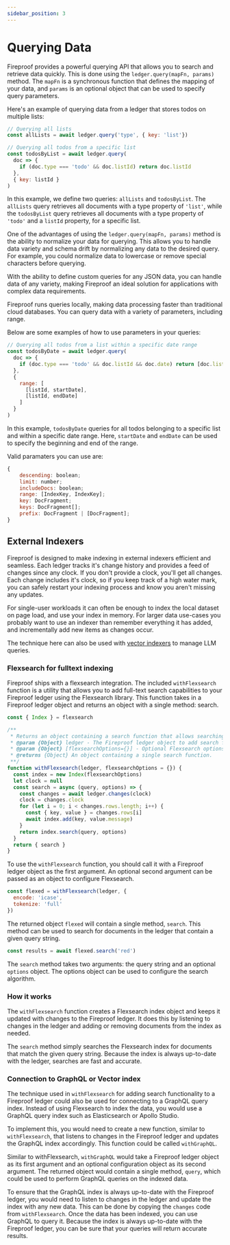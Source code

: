 ```yaml
---
sidebar_position: 3
---
```


# Querying Data

Fireproof provides a powerful querying API that allows you to search and retrieve data quickly. This is done using the `ledger.query(mapFn, params)` method. The `mapFn` is a synchronous function that defines the mapping of your data, and `params` is an optional object that can be used to specify query parameters.

Here's an example of querying data from a ledger that stores todos on multiple lists:

```js
// Querying all lists
const allLists = await ledger.query('type', { key: 'list'})

// Querying all todos from a specific list
const todosByList = await ledger.query(
  doc => {
    if (doc.type === 'todo' && doc.listId) return doc.listId
  },
  { key: listId }
)
```

In this example, we define two queries: `allLists` and `todosByList`. The `allLists` query retrieves all documents with a type property of `'list'`, while the `todosByList` query retrieves all documents with a type property of `'todo'` and a `listId` property, for a specific list.

One of the advantages of using the `ledger.query(mapFn, params)` method is the ability to normalize your data for querying. This allows you to handle data variety and schema drift by normalizing any data to the desired query. For example, you could normalize data to lowercase or remove special characters before querying.

With the ability to define custom queries for any JSON data, you can handle data of any variety, making Fireproof an ideal solution for applications with complex data requirements.

Fireproof runs queries locally, making data processing faster than traditional cloud databases. You can query data with a variety of parameters, including range.

Below are some examples of how to use parameters in your queries:

```js
// Querying all todos from a list within a specific date range
const todosByDate = await ledger.query(
  doc => {
    if (doc.type === 'todo' && doc.listId && doc.date) return [doc.listId, doc.date]
  },
  {
    range: [
      [listId, startDate],
      [listId, endDate]
    ]
  }
)
```

In this example, `todosByDate` queries for all todos belonging to a specific list and within a specific date range. Here, `startDate` and `endDate` can be used to specify the beginning and end of the range.

Valid paramaters you can use are: 
```js
{
    descending: boolean;
    limit: number;
    includeDocs: boolean;
    range: [IndexKey, IndexKey];
    key: DocFragment;
    keys: DocFragment[];
    prefix: DocFragment | [DocFragment];
}
```

## External Indexers

Fireproof is designed to make indexing in external indexers efficient and seamless. Each ledger tracks it's change history and provides a feed of changes since any clock. If you don't provide a clock, you'll get all changes. Each change includes it's clock, so if you keep track of a high water mark, you can safely restart your indexing process and know you aren't missing any updates.

For single-user workloads it can often be enough to index the local dataset on page load, and use your index in memory. For larger data use-cases you probably want to use an indexer than remember everything it has added, and incrementally add new items as changes occur.

The technique here can also be used with [vector indexers](https://github.com/tantaraio/voy) to manage LLM queries.

### Flexsearch for fulltext indexing

Fireproof ships with a flexsearch integration. The included `withFlexsearch` function is a utility that allows you to add full-text search capabilities to your Fireproof ledger using the Flexsearch library. This function takes in a Fireproof ledger object and returns an object with a single method: search.

```js
const { Index } = flexsearch

/**
 * Returns an object containing a search function that allows searching a Fireproof ledger with * Flexsearch.
 * @param {Object} ledger - The Fireproof ledger object to add search functionality to.
 * @param {Object} [flexsearchOptions={}] - Optional Flexsearch options object.
 * @returns {Object} An object containing a single search function.
 **/
function withFlexsearch(ledger, flexsearchOptions = {}) {
  const index = new Index(flexsearchOptions)
  let clock = null
  const search = async (query, options) => {
    const changes = await ledger.changes(clock)
    clock = changes.clock
    for (let i = 0; i < changes.rows.length; i++) {
      const { key, value } = changes.rows[i]
      await index.add(key, value.message)
    }
    return index.search(query, options)
  }
  return { search }
}
```

To use the `withFlexsearch` function, you should call it with a Fireproof ledger object as the first argument. An optional second argument can be passed as an object to configure Flexsearch.

```js
const flexed = withFlexsearch(ledger, {
  encode: 'icase',
  tokenize: 'full'
})
```

The returned object `flexed` will contain a single method, `search`. This method can be used to search for documents in the ledger that contain a given query string.

```js
const results = await flexed.search('red')
```

The `search` method takes two arguments: the query string and an optional `options` object. The options object can be used to configure the search algorithm.

### How it works

The `withFlexsearch` function creates a Flexsearch index object and keeps it updated with changes to the Fireproof ledger. It does this by listening to changes in the ledger and adding or removing documents from the index as needed.

The `search` method simply searches the Flexsearch index for documents that match the given query string. Because the index is always up-to-date with the ledger, searches are fast and accurate.

### Connection to GraphQL or Vector index

The technique used in `withFlexsearch` for adding search functionality to a Fireproof ledger could also be used for connecting to a GraphQL query index. Instead of using Flexsearch to index the data, you would use a GraphQL query index such as Elasticsearch or Apollo Studio.

To implement this, you would need to create a new function, similar to `withFlexsearch`, that listens to changes in the Fireproof ledger and updates the GraphQL index accordingly. This function could be called `withGraphQL`.

Similar to withFlexsearch, `withGraphQL` would take a Fireproof ledger object as its first argument and an optional configuration object as its second argument. The returned object would contain a single method, `query`, which could be used to perform GraphQL queries on the indexed data.

To ensure that the GraphQL index is always up-to-date with the Fireproof ledger, you would need to listen to changes in the ledger and update the index with any new data. This can be done by copying the `changes` code from `withFlexsearch`. Once the data has been indexed, you can use GraphQL to query it. Because the index is always up-to-date with the Fireproof ledger, you can be sure that your queries will return accurate results.
